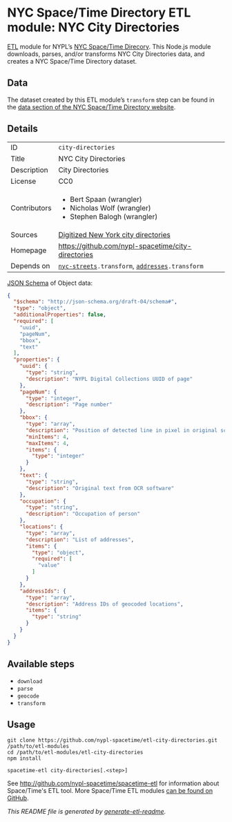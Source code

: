 # NYC Space/Time Directory ETL module: NYC City Directories

[ETL](https://en.wikipedia.org/wiki/Extract,_transform,_load) module for NYPL’s [NYC Space/Time Direcory](http://spacetime.nypl.org/). This Node.js module downloads, parses, and/or transforms NYC City Directories data, and creates a NYC Space/Time Directory dataset.


## Data

The dataset created by this ETL module’s `transform` step can be found in the [data section of the NYC Space/Time Directory website](http://spacetime.nypl.org/#data-city-directories).

## Details

<table>
<tbody>

<tr>
<td>ID</td>
<td><code>city-directories</code></td>
</tr>

<tr>
<td>Title</td>
<td>NYC City Directories</td>
</tr>

<tr>
<td>Description</td>
<td>City Directories</td>
</tr>

<tr>
<td>License</td>
<td>CC0</td>
</tr>

<tr>
<td>Contributors</td>
<td><ul><li>Bert Spaan (wrangler)</li><li>Nicholas Wolf (wrangler)</li><li>Stephen Balogh (wrangler)</li></ul></td>
</tr>

<tr>
<td>Sources</td>
<td><a href="https://digitalcollections.nypl.org/collections/new-york-city-directories#/?tab=about">Digitized New York city directories</a></td>
</tr>

<tr>
<td>Homepage</td>
<td><a href="https://github.com/nypl-spacetime/city-directories">https://github.com/nypl-spacetime/city-directories</a></td>
</tr>

<tr>
<td>Depends on</td>
<td><code><a href="https://github.com/nypl-spacetime/etl-nyc-streets">nyc-streets</a>.transform</code>, <code><a href="https://github.com/nypl-spacetime/etl-addresses">addresses</a>.transform</code></td>
</tr>
</tbody>
</table>

[JSON Schema](http://json-schema.org/) of Object data:

```json
{
  "$schema": "http://json-schema.org/draft-04/schema#",
  "type": "object",
  "additionalProperties": false,
  "required": [
    "uuid",
    "pageNum",
    "bbox",
    "text"
  ],
  "properties": {
    "uuid": {
      "type": "string",
      "description": "NYPL Digital Collections UUID of page"
    },
    "pageNum": {
      "type": "integer",
      "description": "Page number"
    },
    "bbox": {
      "type": "array",
      "description": "Position of detected line in pixel in original scanned page",
      "minItems": 4,
      "maxItems": 4,
      "items": {
        "type": "integer"
      }
    },
    "text": {
      "type": "string",
      "description": "Original text from OCR software"
    },
    "occupation": {
      "type": "string",
      "description": "Occupation of person"
    },
    "locations": {
      "type": "array",
      "description": "List of addresses",
      "items": {
        "type": "object",
        "required": [
          "value"
        ]
      }
    },
    "addressIds": {
      "type": "array",
      "description": "Address IDs of geocoded locations",
      "items": {
        "type": "string"
      }
    }
  }
}
```

## Available steps

  - `download`
  - `parse`
  - `geocode`
  - `transform`

## Usage

```
git clone https://github.com/nypl-spacetime/etl-city-directories.git /path/to/etl-modules
cd /path/to/etl-modules/etl-city-directories
npm install

spacetime-etl city-directories[.<step>]
```

See http://github.com/nypl-spacetime/spacetime-etl for information about Space/Time's ETL tool. More Space/Time ETL modules [can be found on GitHub](https://github.com/search?utf8=%E2%9C%93&q=org%3Anypl-spacetime+etl-&type=Repositories&ref=advsearch&l=&l=).

_This README file is generated by [generate-etl-readme](https://github.com/nypl-spacetime/generate-etl-readme)._
